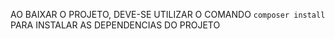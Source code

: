 AO BAIXAR O PROJETO, DEVE-SE UTILIZAR O COMANDO ```composer install``` PARA INSTALAR AS DEPENDENCIAS DO PROJETO
